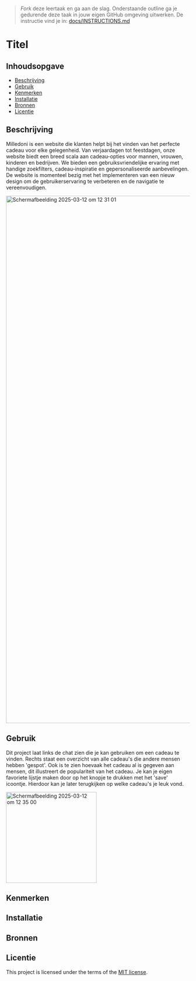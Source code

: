 > _Fork_ deze leertaak en ga aan de slag. Onderstaande outline ga je gedurende deze taak in jouw eigen GitHub omgeving uitwerken. De instructie vind je in: [docs/INSTRUCTIONS.md](docs/INSTRUCTIONS.md)

# Titel
<!-- Geef je project een titel en schrijf in één zin wat het is -->

## Inhoudsopgave

  * [Beschrijving](#beschrijving)
  * [Gebruik](#gebruik)
  * [Kenmerken](#kenmerken)
  * [Installatie](#installatie)
  * [Bronnen](#bronnen)
  * [Licentie](#licentie)

## Beschrijving
Milledoni is een website die klanten helpt bij het vinden van het perfecte cadeau voor elke gelegenheid. Van verjaardagen tot feestdagen, onze website biedt een breed scala aan cadeau-opties voor mannen, vrouwen, kinderen en bedrijven. We bieden een gebruiksvriendelijke ervaring met handige zoekfilters, cadeau-inspiratie en gepersonaliseerde aanbevelingen. De website is momenteel bezig met het implementeren van een nieuw design om de gebruikerservaring te verbeteren en de navigatie te vereenvoudigen.

<img width="1440" alt="Scherm­afbeelding 2025-03-12 om 12 31 01" src="https://github.com/user-attachments/assets/38e9c387-d3fe-4238-a86a-5702701cdcee" />
<!-- Voeg een link toe naar Github Pages 🌐-->

## Gebruik
<!--Bij Gebruik staat hoe je project er uit ziet, hoe het werkt en wat je er mee kan. -->
Dit project laat links de chat zien die je kan gebruiken om een cadeau te vinden. Rechts staat een overzicht van alle cadeau's die andere mensen hebben 'gespot'. Ook is te zien hoevaak het cadeau al is gegeven aan mensen, dit illustreert de populariteit van het cadeau. Je kan je eigen favoriete lijstje maken door op het knopje te drukken met het 'save' icoontje. Hierdoor kan je later terugkijken op welke cadeau's je leuk vond.

<img width="248" alt="Scherm­afbeelding 2025-03-12 om 12 35 00" src="https://github.com/user-attachments/assets/b296dfde-781d-4da2-9d39-3c0c988d370d" />

## Kenmerken
<!-- Bij Kenmerken staat welke technieken zijn gebruikt en hoe. Wat is de HTML structuur? Wat zijn de belangrijkste dingen in CSS? Wat is er met Javascript gedaan en hoe? Misschien heb je een framwork of library gebruikt? -->

## Installatie
<!-- Bij Instalatie staat hoe een andere developer aan jouw repo kan werken -->

## Bronnen

## Licentie

This project is licensed under the terms of the [MIT license](./LICENSE).
